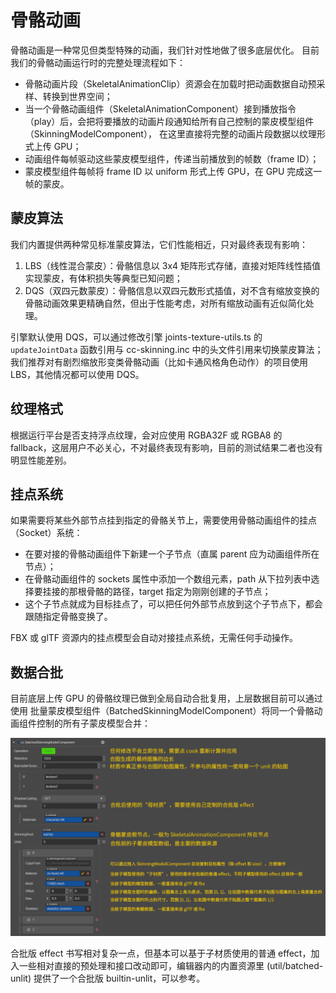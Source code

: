 
# 骨骼动画

骨骼动画是一种常见但类型特殊的动画，我们针对性地做了很多底层优化。
目前我们的骨骼动画运行时的完整处理流程如下：
* 骨骼动画片段（SkeletalAnimationClip）资源会在加载时把动画数据自动预采样、转换到世界空间；
* 当一个骨骼动画组件（SkeletalAnimationComponent）接到播放指令（play）后，会把将要播放的动画片段通知给所有自己控制的蒙皮模型组件（SkinningModelComponent），
  在这里直接将完整的动画片段数据以纹理形式上传 GPU；
* 动画组件每帧驱动这些蒙皮模型组件，传递当前播放到的帧数（frame ID）；
* 蒙皮模型组件每帧将 frame ID 以 uniform 形式上传 GPU，在 GPU 完成这一帧的蒙皮。

## 蒙皮算法

我们内置提供两种常见标准蒙皮算法，它们性能相近，只对最终表现有影响：

1. LBS（线性混合蒙皮）：骨骼信息以 3x4 矩阵形式存储，直接对矩阵线性插值实现蒙皮，有体积损失等典型已知问题；
2. DQS（双四元数蒙皮）：骨骼信息以双四元数形式插值，对不含有缩放变换的骨骼动画效果更精确自然，但出于性能考虑，对所有缩放动画有近似简化处理。

引擎默认使用 DQS，可以通过修改引擎 joints-texture-utils.ts 的 `updateJointData` 函数引用与 cc-skinning.inc 中的头文件引用来切换蒙皮算法；
我们推荐对有剧烈缩放形变类骨骼动画（比如卡通风格角色动作）的项目使用 LBS，其他情况都可以使用 DQS。

## 纹理格式

根据运行平台是否支持浮点纹理，会对应使用 RGBA32F 或 RGBA8 的 fallback，这层用户不必关心，不对最终表现有影响，目前的测试结果二者也没有明显性能差别。

## 挂点系统

如果需要将某些外部节点挂到指定的骨骼关节上，需要使用骨骼动画组件的挂点（Socket）系统：
* 在要对接的骨骼动画组件下新建一个子节点（直属 parent 应为动画组件所在节点）；
* 在骨骼动画组件的 sockets 属性中添加一个数组元素，path 从下拉列表中选择要挂接的那根骨骼的路径，target 指定为刚刚创建的子节点；
* 这个子节点就成为目标挂点了，可以把任何外部节点放到这个子节点下，都会跟随指定骨骼变换了。

FBX 或 glTF 资源内的挂点模型会自动对接挂点系统，无需任何手动操作。

## 数据合批

目前底层上传 GPU 的骨骼纹理已做到全局自动合批复用，上层数据目前可以通过使用 批量蒙皮模型组件（BatchedSkinningModelComponent）将同一个骨骼动画组件控制的所有子蒙皮模型合并：

![](batched-skinning-model-component.png)

合批版 effect 书写相对复杂一点，但基本可以基于子材质使用的普通 effect，加入一些相对直接的预处理和接口改动即可，编辑器内的内置资源里 (util/batched-unlit) 提供了一个合批版 builtin-unlit，可以参考。
